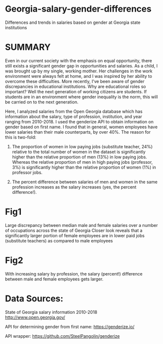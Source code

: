 # Georgia-salary-gender-differences
Differences and trends in salaries based on gender at Georgia state institutions

# SUMMARY
Even in our current society with the emphasis on equal opportunity, there still exists a significant gender gap in opportunities and salaries. As a child, I was brought up by my single, working mother. Her challenges in the work environment were always felt at home, and I was inspired by her ability to overcome these difficulties.
More recently, I've been aware of gender discrepancies in educational institutions. Why are educational roles so important? Well the next generation of working citizens are students. If students are in an environment where gender inequality is the norm, this will be carried on to the next generation. 

Here, I analyzed salaries from the Open Georgia database which has information about the salary, type of profession, institution, and year ranging from 2010-2018. I used the genderize API to obtain information on gender based on first name. I found that in general, women employees have lower salaries than their male counterparts, by over 40%. The reason for this is two-fold:

1) The proportion of women in low paying jobs (substitute teacher, 24%) relative to the total number of women in the dataset is significantly higher than the relative proportion of men (13%) in low paying jobs. Whereas the relative proportion of men in high paying jobs (professor, 3%) is significantly higher than the relative proportion of women (1%) in professor jobs.

2) The percent difference between salaries of men and women in the same profession increases as the salary increases (yes, the percent difference!).

# Fig1
Large discrepancy between median male and female salaries over a number of occupations across the state of Georgia
Closer look reveals that a significantly larger portion of female employees are in lower paid jobs (substitute teachers) as compared to male employees

# Fig2
With increasing salary by profession, the salary (percent!) difference between male and female employees gets larger.


# Data Sources:
State of Georgia salary information 2010-2018
http://www.open.georgia.gov/

API for determining gender from first name:
https://genderize.io/

API wrapper:
https://github.com/SteelPangolin/genderize

